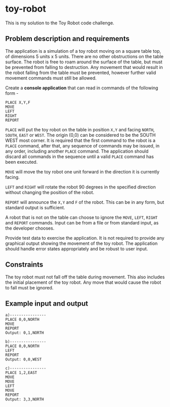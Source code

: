 # toy-robot
This is my solution to the Toy Robot code challenge.

## Problem description and requirements

The application is a simulation of a toy robot moving on a square table top, of dimensions 5 units x 5 units. There are no other obstructions on the table surface. The robot is free to roam around the surface of the table, but must be prevented from falling to destruction. Any movement that would result in the robot falling from the table must be prevented, however further valid movement commands must still be allowed.

Create a **console application** that can read in commands of the following form -
```
PLACE X,Y,F
MOVE
LEFT
RIGHT
REPORT
```

`PLACE` will put the toy robot on the table in position `X,Y` and facing `NORTH`, `SOUTH`, `EAST` or `WEST`. The origin (0,0) can be considered to be the SOUTH WEST most corner. It is required that the first command to the robot is a `PLACE` command, after that, any sequence of commands may be issued, in any order, including another `PLACE` command. The application should discard all commands in the sequence until a valid `PLACE` command has been executed.

`MOVE` will move the toy robot one unit forward in the direction it is currently facing.

`LEFT` and `RIGHT` will rotate the robot 90 degrees in the specified direction without changing the position of the robot.

`REPORT` will announce the `X,Y` and `F` of the robot. This can be in any form, but standard output is sufficient.

A robot that is not on the table can choose to ignore the `MOVE`, `LEFT`, `RIGHT` and `REPORT` commands. Input can be from a file or from standard input, as the developer chooses.

Provide test data to exercise the application. It is not required to provide any graphical output showing the movement of the toy robot. The application should handle error states appropriately and be robust to user input.

## Constraints

The toy robot must not fall off the table during movement. This also includes the initial placement of the toy robot. Any move that would cause the robot to fall must be ignored.

## Example input and output

```
a)----------------
PLACE 0,0,NORTH
MOVE
REPORT
Output: 0,1,NORTH

b)----------------
PLACE 0,0,NORTH
LEFT
REPORT
Output: 0,0,WEST

c)----------------
PLACE 1,2,EAST
MOVE
MOVE
LEFT
MOVE
REPORT
Output: 3,3,NORTH
```
